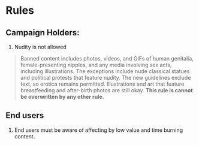 # Rules

## Campaign Holders:

1. Nudity is not allowed

>Banned content includes photos, videos, and GIFs of human genitalia, female-presenting nipples, and any media involving sex acts, including illustrations. The exceptions include nude classical statues and political protests that feature nudity. The new guidelines exclude text, so erotica remains permitted. Illustrations and art that feature breastfeeding and after-birth photos are still okay. **This rule is cannot be overwritten by any other rule.**

## End users

1. End users must be aware of affecting by low value and time burning content.